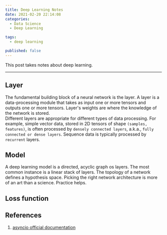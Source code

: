 ```yaml
---
title: Deep Learning Notes 
date: 2021-02-20 22:14:08
categories:
  - Data Science
  - Deep Learning

tags:
  - deep learning

published: false
---
```


This post takes notes about deep learning.

---

## Layer

The fundamental building block of a neural network is the layer. A layer is a data-processing module that takes as input one or more tensors and outputs one or more tensors. Layer's weights are where the knowledge of the network is stored.  
Different layers are appropriate for different types of data processing. For example, simple vector data, stored in 2D tensors of shape `(samples, features)`, is often processed by `densely connected layers`, a.k.a., `fully connected or dense layers`. Sequence data is typically processed by `recurrent` layers. 

## Model

A deep learning model is a directed, acyclic graph os layers. The most common instance is a linear stack of layers. The topology of a network defines a hypothesis space. Picking the right network architecture is more of an art than a science. Practice helps. 

## Loss function 




## References

1. [asyncio official documentation](https://docs.python.org/3/library/asyncio.html)